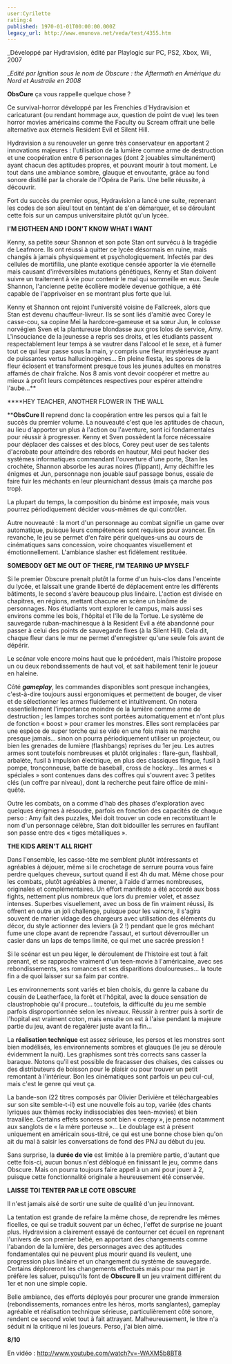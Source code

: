 ```yaml
---
user:Cyrilette
rating:4
published: 1970-01-01T00:00:00.000Z
legacy_url: http://www.emunova.net/veda/test/4355.htm
---
```

_Développé par Hydravision, édité par Playlogic sur PC, PS2, Xbox, Wii, 2007  

__Edité par Ignition sous le nom de Obscure : the Aftermath en Amérique du Nord et Australie en 2008_   

  

**ObsCure** ça vous rappelle quelque chose ?   

Ce survival-horror développé par les Frenchies d'Hydravision et caricaturant (ou rendant hommage aux, question de point de vue) les teen horror movies américains comme the Faculty ou Scream offrait une belle alternative aux éternels Resident Evil et Silent Hill.   

Hydravision a su renouveler un genre très conservateur en apportant 2 innovations majeures : l'utilisation de la lumière comme arme de destruction et une coopération entre 6 personnages (dont 2 jouables simultanément) ayant chacun des aptitudes propres, et pouvant mourir à tout moment. Le tout dans une ambiance sombre, glauque et envoutante, grâce au fond sonore distillé par la chorale de l'Opéra de Paris. Une belle réussite, à découvrir.     

  

Fort du succès du premier opus, Hydravision a lancé une suite, reprenant les codes de son aïeul tout en tentant de s'en démarquer, et se déroulant cette fois sur un campus universitaire plutôt qu'un lycée.    

  

**I'M EIGTHEEN AND I DON'T KNOW WHAT I WANT**   

Kenny, sa petite sœur Shannon et son pote Stan ont survécu à la tragédie de Leafmore. Ils ont réussi à quitter ce lycée désormais en ruine, mais changés à jamais physiquement et psychologiquement. Infectés par des cellules de mortifilia, une plante exotique censée apporter la vie éternelle mais causant d'irréversibles mutations génétiques, Kenny et Stan doivent suivre un traitement à vie pour contenir le mal qui sommeille en eux. Seule Shannon, l'ancienne petite écolière modèle devenue gothique, a été capable de l'apprivoiser en se montrant plus forte que lui.   

Kenny et Shannon ont rejoint l'université voisine de Fallcreek, alors que Stan est devenu chauffeur-livreur. Ils se sont liés d'amitié avec Corey le casse-cou, sa copine Mei la hardcore-gameuse et sa sœur Jun, le colosse norvégien Sven et la plantureuse blondasse aux gros lolos de service, Amy. L'insouciance de la jeunesse a repris ses droits, et les étudiants passent respectablement leur temps à se vautrer dans l'alcool et le sexe, et à fumer tout ce qui leur passe sous la main, y compris une fleur mystérieuse ayant de puissantes vertus hallucinogènes... En pleine fiesta, les spores de la fleur éclosent et transforment presque tous les jeunes adultes en monstres affamés de chair fraîche. Nos 8 amis vont devoir coopérer et mettre au mieux à profit leurs compétences respectives pour espérer atteindre l'aube...**  

  

****HEY TEACHER, ANOTHER FLOWER IN THE WALL  

****ObsCure II** reprend donc la coopération entre les persos qui a fait le succès du premier volume. La nouveauté c'est que les aptitudes de chacun, au lieu d'apporter un plus à l'action ou l'aventure, sont ici fondamentales pour réussir à progresser. Kenny et Sven possèdent la force nécessaire pour déplacer des caisses et des blocs, Corey peut user de ses talents d'acrobate pour atteindre des rebords en hauteur, Mei peut hacker des systèmes informatiques commandant l'ouverture d'une porte, Stan les crochète, Shannon absorbe les auras noires (flippant), Amy déchiffre les énigmes et Jun, personnage non jouable sauf passage bonus, essaie de faire fuir les méchants en leur pleurnichant dessus (mais ça marche pas trop).   

La plupart du temps, la composition du binôme est imposée, mais vous pourrez périodiquement décider vous-mêmes de qui contrôler.   

Autre nouveauté : la mort d'un personnage au combat signifie un game over automatique, puisque leurs compétences sont requises pour avancer. En revanche, le jeu se permet d'en faire périr quelques-uns au cours de cinématiques sans concession, voire choquantes visuellement et émotionnellement. L'ambiance slasher est fidèlement restituée.    

  

**SOMEBODY GET ME OUT OF THERE, I'M TEARING UP MYSELF**   

Si le premier Obscure prenait plutôt la forme d'un huis-clos dans l'enceinte du lycée, et laissait une grande liberté de déplacement entre les différents bâtiments, le second s'avère beaucoup plus linéaire. L'action est divisée en chapitres, en régions, mettant chacune en scène un binôme de personnages. Nos étudiants vont explorer le campus, mais aussi ses environs comme les bois, l'hôpital et l'île de la Tortue. Le système de sauvegarde ruban-machinesque à la Resident Evil a été abandonné pour passer à celui des points de sauvegarde fixes (à la Silent Hill). Cela dit, chaque fleur dans le mur ne permet d'enregistrer qu'une seule fois avant de dépérir.   

Le scénar vole encore moins haut que le précédent, mais l'histoire propose un ou deux rebondissements de haut vol, et sait habilement tenir le joueur en haleine.   

  

Côté **_gameplay_**, les commandes disponibles sont presque inchangées, c'est-à-dire toujours aussi ergonomiques et permettent de bouger, de viser et de sélectionner les armes fluidement et intuitivement. On notera essentiellement l'importance moindre de la lumière comme arme de destruction ; les lampes torches sont portées automatiquement et n'ont plus de fonction « boost » pour cramer les monstres. Elles sont remplacées par une espèce de super torche qui se vide en une fois mais ne marche presque jamais... sinon on pourra périodiquement utiliser un projecteur, ou bien les grenades de lumière (flashbangs) reprises du 1er jeu. Les autres armes sont toutefois nombreuses et plutôt originales : flare-gun, flashball, arbalète, fusil à impulsion électrique, en plus des classiques flingue, fusil à pompe, tronçonneuse, batte de baseball, cross de hockey... les armes « spéciales » sont contenues dans des coffres qui s'ouvrent avec 3 petites clés (un coffre par niveau), dont la recherche peut faire office de mini-quête.   

Outre les combats, on a comme d'hab des phases d'exploration avec quelques énigmes à résoudre, parfois en fonction des capacités de chaque perso : Amy fait des puzzles, Mei doit trouver un code en reconstituant le nom d'un personnage célèbre, Stan doit bidouiller les serrures en faufilant son passe entre des « tiges métalliques ».    

  

**THE KIDS AREN'T ALL RIGHT**   

Dans l'ensemble, les casse-tête me semblent plutôt intéressants et agréables à déjouer, même si le crochetage de serrure pourra vous faire perdre quelques cheveux, surtout quand il est 4h du mat. Même chose pour les combats, plutôt agréables à mener, à l'aide d'armes nombreuses, originales et complémentaires. Un effort manifeste a été accordé aux boss fights, nettement plus nombreux que lors du premier volet, et assez intenses. Superbes visuellement, avec un boss de fin vraiment réussi, ils offrent en outre un joli challenge, puisque pour les vaincre, il s'agira souvent de marier vidage des chargeurs avec utilisation des éléments du décor, du style actionner des leviers (à 2 !) pendant que le gros méchant fume une clope avant de reprendre l'assaut, et surtout déverrouiller un casier dans un laps de temps limité, ce qui met une sacrée pression !   

Si le scénar est un peu léger, le déroulement de l'histoire est tout à fait prenant, et se rapproche vraiment d'un teen-movie à l'américaine, avec ses rebondissements, ses romances et ses disparitions douloureuses... la toute fin a de quoi laisser sur sa faim par contre.   

Les environnements sont variés et bien choisis, du genre la cabane du cousin de Leatherface, la forêt et l'hôpital, avec la douce sensation de claustrophobie qu'il procure... toutefois, la difficulté du jeu me semble parfois disproportionnée selon les niveaux. Réussir à rentrer puis à sortir de l'hopital est vraiment coton, mais ensuite on est à l'aise pendant la majeure partie du jeu, avant de regalérer juste avant la fin...     

  

La **réalisation technique** est assez sérieuse, les persos et les monstres sont bien modélisés, les environnements sombres et glauques (le jeu se déroule évidemment la nuit). Les graphismes sont très corrects sans casser la baraque. Notons qu'il est possible de fracasser des chaises, des caisses ou des distributeurs de boisson pour le plaisir ou pour trouver un petit remontant à l'intérieur. Bon les cinématiques sont parfois un peu cul-cul, mais c'est le genre qui veut ça.   

La bande-son (22 titres composés par Olivier Derivière et téléchargeables sur son site semble-t-il) est une nouvelle fois au top, variée (des chants lyriques aux thèmes rocky indissociables des teen-movies) et bien travaillée. Certains effets sonores sont bien « creepy », je pense notamment aux sanglots de « la mère porteuse »... Le doublage est à présent uniquement en américain sous-titré, ce qui est une bonne chose bien qu'on ait du mal à saisir les conversations de fond des PNJ au début du jeu.     

  

Sans surprise, la **durée de vie** est limitée à la première partie, d'autant que cette fois-ci, aucun bonus n'est débloqué en finissant le jeu, comme dans Obscure. Mais on pourra toujours faire appel à un ami pour jouer à 2, puisque cette fonctionnalité originale a heureusement été conservée.    

  

**LAISSE TOI TENTER PAR LE COTE OBSCURE**   

Il n'est jamais aisé de sortir une suite de qualité d'un jeu innovant.   

La tentation est grande de refaire la même chose, de reprendre les mêmes ficelles, ce qui se traduit souvent par un échec, l'effet de surprise ne jouant plus. Hydravision a clairement essayé de contourner cet écueil en reprenant l'univers de son premier bébé, en apportant des changements comme l'abandon de la lumière, des personnages avec des aptitudes fondamentales qui ne peuvent plus mourir quand ils veulent, une progression plus linéaire et un changement du système de sauvegarde. Certains déploreront les changements effectués mais pour ma part je préfère les saluer, puisqu'ils font de **Obscure II** un jeu vraiment différent du 1er et non une simple copie.   

Belle ambiance, des efforts déployés pour procurer une grande immersion (rebondissements, romances entre les héros, morts sanglantes), gameplay agréable et réalisation technique sérieuse, particulièrement côté sonore, rendent ce second volet tout à fait attrayant. Malheureusement, le titre n'a séduit ni la critique ni les joueurs. Perso, j'ai bien aimé.    

  

**8/10**   

  

  

En vidéo : http://www.youtube.com/watch?v=-WAXM5b8BT8
